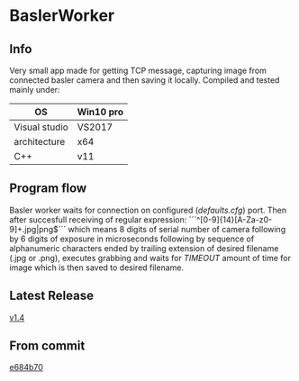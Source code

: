 # BaslerWorker

## Info
Very small app made for getting TCP message, capturing image from connected basler camera and then saving it locally.
Compiled and tested mainly under:

OS | Win10 pro
--------- | ---------
Visual studio | VS2017
architecture | x64
C++ | v11

## Program flow
Basler worker waits for connection on configured (_defaults.cfg_) port.
Then after succesfull receiving of regular expression: ´´´^[0-9]{14}[A-Za-z0-9]+.jpg|png$´´´ which means
8 digits of serial number of camera following by 6 digits of exposure in microseconds
following by sequence of alphanumeric characters ended by trailing extension of
desired filename (.jpg or .png), executes grabbing and waits for _TIMEOUT_ amount of time
for image which is then saved to desired filename.

## Latest Release
[v1.4](https://github.com/theMladyPan/BaslerWorker/releases/tag/v1.4)

## From commit
 [e684b70](https://github.com/theMladyPan/BaslerWorker/commit/e684b706c80909cc25eb5df08fba103b3ffec81e)
